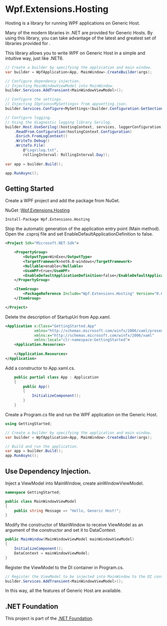 # Wpf.Extensions.Hosting

Hosting is a library for running WPF applications on Generic Host.

Many of the modern libraries in .NET are provided for Generic Hosts. By using this library, you can take advantage of the latest and greatest set of libraries provided for .   

This library allows you to write WPF on Generic Host in a simple and intuitive way, just like .NET6.

```csharp
// Create a builder by specifying the application and main window.
var builder = WpfApplication<App, MainWindow>.CreateBuilder(args);

// Configure dependency injection.
// Injecting MainWindowViewModel into MainWindow.
builder.Services.AddTransient<MainWindowViewModel>();

// Configure the settings.
// Injecting IOptions<MySettings> from appsetting.json.
builder.Services.Configure<MySettings>(builder.Configuration.GetSection("MySettings"));

// Configure logging.
// Using the diagnostic logging library Serilog.
builder.Host.UseSerilog((hostingContext, services, loggerConfiguration) => loggerConfiguration
    .ReadFrom.Configuration(hostingContext.Configuration)
    .Enrich.FromLogContext()
    .WriteTo.Debug()
    .WriteTo.File(
        @"Logs\log.txt", 
        rollingInterval: RollingInterval.Day));
    
var app = builder.Build();

app.RunAsync();
```

## Getting Started

Create a WPF project and add the package from NuGet.

NuGet :[Wpf.Extensions.Hosting](https://www.nuget.org/packages/Wpf.Extensions.Hosting)

```
Install-Package Wpf.Extensions.Hosting
```

Stop the automatic generation of the application entry point (Main method). Open the .csproj file and set EnableDefaultApplicationDefinition to false.

```xml
<Project Sdk="Microsoft.NET.Sdk">

	<PropertyGroup>
		<OutputType>WinExe</OutputType>
		<TargetFramework>net6.0-windows</TargetFramework>
		<Nullable>enable</Nullable>
		<UseWPF>true</UseWPF>
		<EnableDefaultApplicationDefinition>false</EnableDefaultApplicationDefinition>
	</PropertyGroup>

	<ItemGroup>
		<PackageReference Include="Wpf.Extensions.Hosting" Version="0.0.3" />
	</ItemGroup>

</Project>

```

Delete the description of StartupUri from App.xaml.

```xml
<Application x:Class="GettingStarted.App"
             xmlns="http://schemas.microsoft.com/winfx/2006/xaml/presentation"
             xmlns:x="http://schemas.microsoft.com/winfx/2006/xaml"
             xmlns:local="clr-namespace:GettingStarted">
    <Application.Resources>
         
    </Application.Resources>
</Application>
```

Add a constructor to App.xaml.cs.

```csharp
    public partial class App : Application
    {
        public App()
        {
            InitializeComponent();
        }
    }
```

Create a Program.cs file and run the WPF application on the Generic Host.

```csharp
using GettingStarted;

// Create a builder by specifying the application and main window.
var builder = WpfApplication<App, MainWindow>.CreateBuilder(args);

// Build and run the application.
var app = builder.Build();
app.RunAsync();

```

## Use Dependency Injection.

Inject a ViewModel into MainWindow, create ainWindowViewModel.

```csharp
namespace GettingStarted;

public class MainWindowViewModel
{
    public string Message => "Hello, Generic Host!";
}
```

Modify the constructor of MainWindow to receive ViewModel as an argument of the constructor and set it to DataContext.

```csharp
public MainWindow(MainWindowViewModel mainWindowViewModel)
{
    InitializeComponent();
    DataContext = mainWindowViewModel;
}
```

Register the ViewModel to the DI container in Program.cs.

```csharp
// Register the ViewModel to be injected into MainWindow to the DI container.
builder.Services.AddTransient<MainWindowViewModel>();
```

In this way, all the features of Generic Host are available.

## .NET Foundation

This project is part of the [.NET Foundation](http://www.dotnetfoundation.org/projects).
